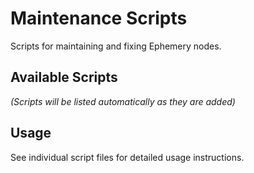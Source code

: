 # Maintenance Scripts

Scripts for maintaining and fixing Ephemery nodes.

## Available Scripts

*(Scripts will be listed automatically as they are added)*

## Usage

See individual script files for detailed usage instructions.
